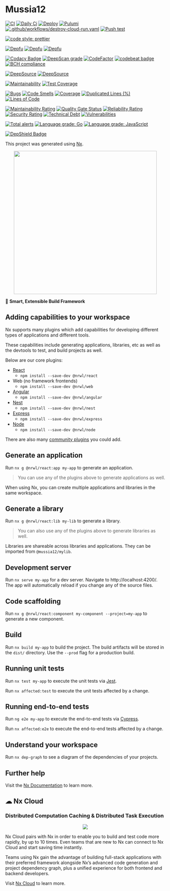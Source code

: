 

# Mussia12
[![CI](https://github.com/yurikrupnik/mussia12/actions/workflows/ci.yml/badge.svg)](https://github.com/yurikrupnik/mussia12/actions/workflows/ci.yml)
[![Daily Ci](https://github.com/yurikrupnik/mussia12/actions/workflows/daily-ci.yml/badge.svg)](https://github.com/yurikrupnik/mussia12/actions/workflows/daily-ci.yml)
[![Deploy](https://github.com/yurikrupnik/mussia12/actions/workflows/deploy.yml/badge.svg)](https://github.com/yurikrupnik/mussia12/actions/workflows/deploy.yml)
[![Pulumi](https://github.com/yurikrupnik/mussia12/actions/workflows/pulumi-big-data.yml/badge.svg)](https://github.com/yurikrupnik/mussia12/actions/workflows/pulumi-big-data.yml)
[![.github/workflows/destroy-cloud-run.yaml](https://github.com/yurikrupnik/mussia12/actions/workflows/destroy-cloud-run.yaml/badge.svg)](https://github.com/yurikrupnik/mussia12/actions/workflows/destroy-cloud-run.yaml)
[![Push test](https://github.com/yurikrupnik/mussia12/actions/workflows/push.yml/badge.svg)](https://github.com/yurikrupnik/mussia12/actions/workflows/push.yml)

[![code style: prettier](https://img.shields.io/badge/code_style-prettier-ff69b4.svg?style=flat-square)](https://github.com/prettier/prettier)

[![Depfu](https://badges.depfu.com/badges/986287de46e83570bc478961684de7a6/status.svg)](https://depfu.com)
[![Depfu](https://badges.depfu.com/badges/986287de46e83570bc478961684de7a6/overview.svg)](https://depfu.com/github/yurikrupnik/mussia12?project_id=32992)
[![Depfu](https://badges.depfu.com/badges/986287de46e83570bc478961684de7a6/count.svg)](https://depfu.com/github/yurikrupnik/mussia12?project_id=32992)

[![Codacy Badge](https://app.codacy.com/project/badge/Grade/534dcfa008bc47e5b286de136d49138b)](https://www.codacy.com/gh/yurikrupnik/mussia12/dashboard?utm_source=github.com&amp;utm_medium=referral&amp;utm_content=yurikrupnik/mussia12&amp;utm_campaign=Badge_Grade)
[![DeepScan grade](https://deepscan.io/api/teams/12695/projects/19311/branches/497594/badge/grade.svg)](https://deepscan.io/dashboard#view=project&tid=12695&pid=19311&bid=497594)
[![CodeFactor](https://www.codefactor.io/repository/github/yurikrupnik/mussia12/badge)](https://www.codefactor.io/repository/github/yurikrupnik/mussia12)
[![codebeat badge](https://codebeat.co/badges/642d9697-44b4-4944-81bd-84786fc4f736)](https://codebeat.co/projects/github-com-yurikrupnik-mussia12-master)
[![BCH compliance](https://bettercodehub.com/edge/badge/yurikrupnik/mussia12?branch=master)](https://bettercodehub.com/)

[![DeepSource](https://deepsource.io/gh/yurikrupnik/mussia12.svg/?label=active+issues&show_trend=true&token=rz4vPTjwHnrxl3WbwNBtdbcR)](https://deepsource.io/gh/yurikrupnik/mussia12/?ref=repository-badge)
[![DeepSource](https://deepsource.io/gh/yurikrupnik/mussia12.svg/?label=resolved+issues&show_trend=true&token=rz4vPTjwHnrxl3WbwNBtdbcR)](https://deepsource.io/gh/yurikrupnik/mussia12/?ref=repository-badge)

[![Maintainability](https://api.codeclimate.com/v1/badges/89c61c9ddda5adf765bd/maintainability)](https://codeclimate.com/github/yurikrupnik/mussia12/maintainability)
[![Test Coverage](https://api.codeclimate.com/v1/badges/89c61c9ddda5adf765bd/test_coverage)](https://codeclimate.com/github/yurikrupnik/mussia12/test_coverage)

[![Bugs](https://sonarcloud.io/api/project_badges/measure?project=yurikrupnik_mussia12&metric=bugs)](https://sonarcloud.io/summary/new_code?id=yurikrupnik_mussia12)
[![Code Smells](https://sonarcloud.io/api/project_badges/measure?project=yurikrupnik_mussia12&metric=code_smells)](https://sonarcloud.io/summary/new_code?id=yurikrupnik_mussia12)
[![Coverage](https://sonarcloud.io/api/project_badges/measure?project=yurikrupnik_mussia12&metric=coverage)](https://sonarcloud.io/summary/new_code?id=yurikrupnik_mussia12)
[![Duplicated Lines (%)](https://sonarcloud.io/api/project_badges/measure?project=yurikrupnik_mussia12&metric=duplicated_lines_density)](https://sonarcloud.io/summary/new_code?id=yurikrupnik_mussia12)
[![Lines of Code](https://sonarcloud.io/api/project_badges/measure?project=yurikrupnik_mussia12&metric=ncloc)](https://sonarcloud.io/summary/new_code?id=yurikrupnik_mussia12)

[![Maintainability Rating](https://sonarcloud.io/api/project_badges/measure?project=yurikrupnik_mussia12&metric=sqale_rating)](https://sonarcloud.io/summary/new_code?id=yurikrupnik_mussia12)
[![Quality Gate Status](https://sonarcloud.io/api/project_badges/measure?project=yurikrupnik_mussia12&metric=alert_status)](https://sonarcloud.io/summary/new_code?id=yurikrupnik_mussia12)
[![Reliability Rating](https://sonarcloud.io/api/project_badges/measure?project=yurikrupnik_mussia12&metric=reliability_rating)](https://sonarcloud.io/summary/new_code?id=yurikrupnik_mussia12)
[![Security Rating](https://sonarcloud.io/api/project_badges/measure?project=yurikrupnik_mussia12&metric=security_rating)](https://sonarcloud.io/summary/new_code?id=yurikrupnik_mussia12)
[![Technical Debt](https://sonarcloud.io/api/project_badges/measure?project=yurikrupnik_mussia12&metric=sqale_index)](https://sonarcloud.io/summary/new_code?id=yurikrupnik_mussia12)
[![Vulnerabilities](https://sonarcloud.io/api/project_badges/measure?project=yurikrupnik_mussia12&metric=vulnerabilities)](https://sonarcloud.io/summary/new_code?id=yurikrupnik_mussia12)

[![Total alerts](https://img.shields.io/lgtm/alerts/g/yurikrupnik/mussia12.svg?logo=lgtm&logoWidth=18)](https://lgtm.com/projects/g/yurikrupnik/mussia12/alerts/)
[![Language grade: Go](https://img.shields.io/lgtm/grade/go/g/yurikrupnik/mussia12.svg?logo=lgtm&logoWidth=18)](https://lgtm.com/projects/g/yurikrupnik/mussia12/context:go)
[![Language grade: JavaScript](https://img.shields.io/lgtm/grade/javascript/g/yurikrupnik/mussia12.svg?logo=lgtm&logoWidth=18)](https://lgtm.com/projects/g/yurikrupnik/mussia12/context:javascript)

[![DepShield Badge](https://depshield.sonatype.org/badges/owner/repository/depshield.svg)](https://depshield.github.io)

This project was generated using [Nx](https://nx.dev).

<p style="text-align: center;"><img src="https://raw.githubusercontent.com/nrwl/nx/master/images/nx-logo.png" width="450"></p>

🔎 **Smart, Extensible Build Framework**

## Adding capabilities to your workspace

Nx supports many plugins which add capabilities for developing different types of applications and different tools.

These capabilities include generating applications, libraries, etc as well as the devtools to test, and build projects as well.

Below are our core plugins:

- [React](https://reactjs.org)
  - `npm install --save-dev @nrwl/react`
- Web (no framework frontends)
  - `npm install --save-dev @nrwl/web`
- [Angular](https://angular.io)
  - `npm install --save-dev @nrwl/angular`
- [Nest](https://nestjs.com)
  - `npm install --save-dev @nrwl/nest`
- [Express](https://expressjs.com)
  - `npm install --save-dev @nrwl/express`
- [Node](https://nodejs.org)
  - `npm install --save-dev @nrwl/node`

There are also many [community plugins](https://nx.dev/community) you could add.

## Generate an application

Run `nx g @nrwl/react:app my-app` to generate an application.

> You can use any of the plugins above to generate applications as well.

When using Nx, you can create multiple applications and libraries in the same workspace.

## Generate a library

Run `nx g @nrwl/react:lib my-lib` to generate a library.

> You can also use any of the plugins above to generate libraries as well.

Libraries are shareable across libraries and applications. They can be imported from `@mussia12/mylib`.

## Development server

Run `nx serve my-app` for a dev server. Navigate to http://localhost:4200/. The app will automatically reload if you change any of the source files.

## Code scaffolding

Run `nx g @nrwl/react:component my-component --project=my-app` to generate a new component.

## Build

Run `nx build my-app` to build the project. The build artifacts will be stored in the `dist/` directory. Use the `--prod` flag for a production build.

## Running unit tests

Run `nx test my-app` to execute the unit tests via [Jest](https://jestjs.io).

Run `nx affected:test` to execute the unit tests affected by a change.

## Running end-to-end tests

Run `ng e2e my-app` to execute the end-to-end tests via [Cypress](https://www.cypress.io).

Run `nx affected:e2e` to execute the end-to-end tests affected by a change.

## Understand your workspace

Run `nx dep-graph` to see a diagram of the dependencies of your projects.

## Further help

Visit the [Nx Documentation](https://nx.dev) to learn more.



## ☁ Nx Cloud

### Distributed Computation Caching & Distributed Task Execution

<p style="text-align: center;"><img src="https://raw.githubusercontent.com/nrwl/nx/master/images/nx-cloud-card.png"></p>

Nx Cloud pairs with Nx in order to enable you to build and test code more rapidly, by up to 10 times. Even teams that are new to Nx can connect to Nx Cloud and start saving time instantly.

Teams using Nx gain the advantage of building full-stack applications with their preferred framework alongside Nx’s advanced code generation and project dependency graph, plus a unified experience for both frontend and backend developers.

Visit [Nx Cloud](https://nx.app/) to learn more.
